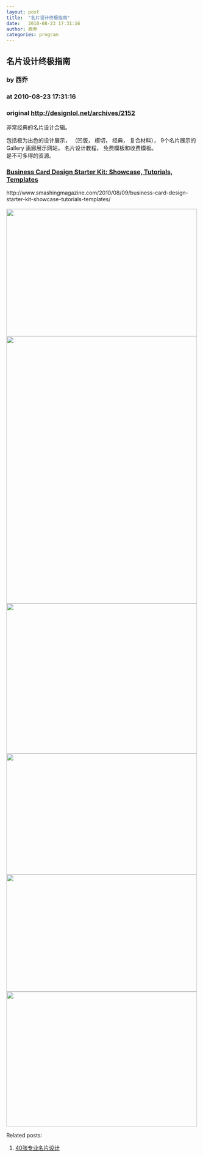 ```yaml
---
layout: post
title:  "名片设计终极指南"
date:   2010-08-23 17:31:16
author: 西乔
categories: program
---
```


## 名片设计终极指南
### by 西乔
### at 2010-08-23 17:31:16
### original <http://designlol.net/archives/2152>

<p>非常经典的名片设计合辑。 </p>
<p>包括极为出色的设计展示， （凹版， 模切， 经典， 复合材料）， 9个名片展示的Gallery 画廊展示网站， 名片设计教程， 免费模板和收费模板。<br>
  是不可多得的资源。  </p>
<h3><a href="http://www.smashingmagazine.com/2010/08/09/business-card-design-starter-kit-showcase-tutorials-templates/">Business Card Design Starter Kit: Showcase, Tutorials, Templates</a>
</h3>
<p>http://www.smashingmagazine.com/2010/08/09/business-card-design-starter-kit-showcase-tutorials-templates/<br>
  <a href="http://www.smashingmagazine.com/2010/08/09/business-card-design-starter-kit-showcase-tutorials-templates/"><br>
<img src="http://designlol.net/wp-content/uploads/2010/08/john_henry_donovan.jpg" width="500" height="333"><br><img src="http://designlol.net/wp-content/uploads/2010/08/rhinostudio.jpg" width="500" height="699"><br><img src="http://designlol.net/wp-content/uploads/2010/08/philosophy_communications.jpg" width="500" height="393"><br><img src="http://designlol.net/wp-content/uploads/2010/08/feelmecrew-business-card.jpg" width="500" height="316"><br><img src="http://designlol.net/wp-content/uploads/2010/08/sandra_boils.jpg" width="500" height="307"><br><img src="http://designlol.net/wp-content/uploads/2010/08/coco.jpg" width="500" height="353"></a></p>


<p>Related posts:<ol><li><a href="http://designlol.net/archives/1710" rel="bookmark" title="Permanent Link: 40张专业名片设计">40张专业名片设计</a></li>
</ol></p>